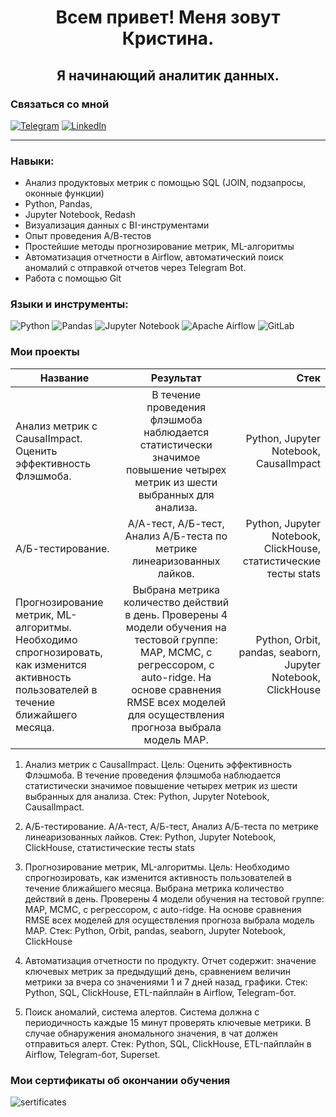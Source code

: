 <h1 align="center">Всем привет! Меня зовут Кристина.</h1>
<h2 align="center">Я начинающий аналитик данных.</h2>

### Связаться со мной 
[![Telegram](https://img.shields.io/badge/Telegram-2CA5E0?style=for-the-badge&logo=telegram&logoColor=white)](https://t.me/maltsevaku)
[![LinkedIn](https://img.shields.io/badge/linkedin-%230077B5.svg?style=for-the-badge&logo=linkedin&logoColor=white)](https://www.linkedin.com/in/kristina-maltseva-a0b455263/)
___________

### Навыки:
- Анализ продуктовых метрик с помощью SQL (JOIN, подзапросы, оконные функции)
- Python, Pandas, 
- Jupyter Notebook, Redash
- Визуализация данных с BI-инструментами
- Опыт проведения А/В-тестов
- Простейшие методы прогнозирование метрик, ML-алгоритмы
- Автоматизация отчетности в Airflow, автоматический поиск аномалий с отправкой отчетов через Telegram Bot.
- Работа с помощью Git

### Языки и инструменты:
![Python](https://img.shields.io/badge/python-3670A0?style=for-the-badge&logo=python&logoColor=ffdd54)
![Pandas](https://img.shields.io/badge/pandas-%23150458.svg?style=for-the-badge&logo=pandas&logoColor=white)
![Jupyter Notebook](https://img.shields.io/badge/jupyter-%23FA0F00.svg?style=for-the-badge&logo=jupyter&logoColor=white)
![Apache Airflow](https://img.shields.io/badge/Apache%20Airflow-017CEE?style=for-the-badge&logo=Apache%20Airflow&logoColor=white)
![GitLab](https://img.shields.io/badge/gitlab-%23181717.svg?style=for-the-badge&logo=gitlab&logoColor=white)

### Мои проекты
| Название| Результат |Стек |
|----------|:-----------------:|-------------:|
| Анализ метрик с CausalImpact. Оценить эффективность Флэшмоба. | В течение проведения флэшмоба наблюдается статистически значимое повышение четырех метрик из шести выбранных для анализа. | Python, Jupyter Notebook, CausalImpact |
| А/Б-тестирование. | А/А-тест, А/Б-тест, Анализ А/Б-теста по метрике линеаризованных лайков. | Python, Jupyter Notebook, ClickHouse, статистические тесты stats |
| Прогнозирование метрик, ML-алгоритмы. Необходимо спрогнозировать, как изменится активность пользователей в течение ближайшего месяца. | Выбрана метрика количество действий в день. Проверены 4 модели обучения на тестовой группе: MAP, MCMC, с регрессором, с auto-ridge. На основе сравнения RMSE всех моделей для осуществления прогноза выбрала модель MAP. | Python, Orbit, pandas, seaborn, Jupyter Notebook, ClickHouse |


1. Анализ метрик с CausalImpact.
Цель: Оценить эффективность Флэшмоба.
В течение проведения флэшмоба наблюдается статистически значимое повышение четырех метрик из шести выбранных для анализа.
Стек: Python, Jupyter Notebook, CausalImpact.

2. А/Б-тестирование.
А/А-тест, А/Б-тест, Анализ А/Б-теста по метрике линеаризованных лайков.
Стек: Python, Jupyter Notebook, ClickHouse, статистические тесты stats

3. Прогнозирование метрик, ML-алгоритмы.
Цель: Необходимо спрогнозировать, как изменится активность пользователей в течение ближайшего месяца.
Выбрана метрика количество действий в день. Проверены 4 модели обучения на тестовой группе: MAP, MCMC, с регрессором, с auto-ridge. На основе сравнения RMSE всех моделей для осуществления прогноза выбрала модель MAP.
Стек: Python, Orbit, pandas, seaborn, Jupyter Notebook, ClickHouse

4. Автоматизация отчетности по продукту.
Отчет содержит: значение ключевых метрик за предыдущий день, сравнением величин метрики за вчера со значениями 1 и 7 дней назад, графики.
Стек: Python, SQL, ClickHouse, ETL-пайплайн в Airflow, Telegram-бот.

5. Поиск аномалий, система алертов.
Система должна с периодичность каждые 15 минут проверять ключевые метрики. В случае обнаружения аномального значения, в чат должен отправиться алерт.
Стек: Python, SQL, ClickHouse, ETL-пайплайн в Airflow, Telegram-бот, Superset.

### Мои сертификаты об окончании обучения
![sertificates](https://github.com/maltsevak/image_readme/blob/master/sertificates.png)
